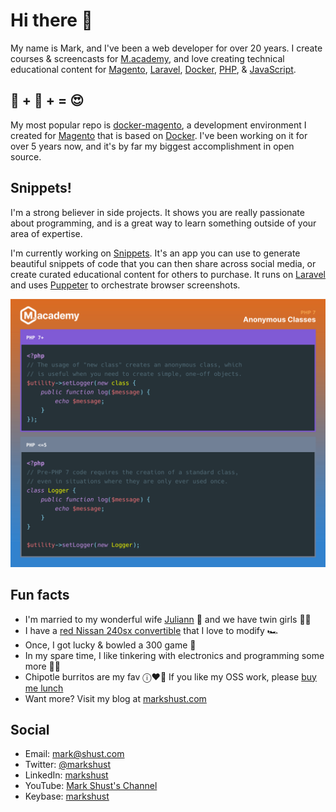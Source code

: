 # Hi there 👋

My name is Mark, and I've been a web developer for over 20 years. I create courses & screencasts for [M.academy](https://m.academy), and love creating technical educational content for [Magento](https://github.com/magento), [Laravel](https://github.com/laravel), [Docker](https://github.com/docker), [PHP](https://github.com/topics/php), & [JavaScript](https://github.com/topics/javascript).

## 🐳 + 🧡 + = 😍

My most popular repo is [docker-magento](https://github.com/markshust/docker-magento), a development environment I created for [Magento](https://github.com/magento) that is based on [Docker](https://github.com/docker). I've been working on it for over 5 years now, and it's by far my biggest accomplishment in open source.

## Snippets!

I'm a strong believer in side projects. It shows you are really passionate about programming, and is a great way to learn something outside of your area of expertise.

I'm currently working on [Snippets](https://snippets.cc). It's an app you can use to generate beautiful snippets of code that you can then share across social media, or create curated educational content for others to purchase. It runs on [Laravel](https://github.com/laravel) and uses [Puppeter](https://github.com/puppeteer) to orchestrate browser screenshots.

![Snippet of PHP 7 Anonymous Classes](https://raw.githubusercontent.com/markshust/markshust/master/docs/anonymous-classes.png)

## Fun facts

- I'm married to my wonderful wife [Juliann](https://www.instagram.com/adventures_with_mommy/) 🌹 and we have twin girls 👯‍♂️
- I have a [red Nissan 240sx convertible](https://www.instagram.com/markshust/) that I love to modify 🏎
- Once, I got lucky & bowled a 300 game 🎳
- In my spare time, I like tinkering with electronics and programming some more 👨‍💻
- Chipotle burritos are my fav ⓘ❤️🌯 If you like my OSS work, please [buy me lunch](https://github.com/sponsors/markshust/)
- Want more? Visit my blog at [markshust.com](https://markshust.com)

## Social
- Email: [mark@shust.com](mailto:mark@shust.com)
- Twitter: [@markshust](https://twitter.com/markshust)
- LinkedIn: [markshust](https://www.linkedin.com/in/markshust/)
- YouTube: [Mark Shust's Channel](https://www.youtube.com/channel/UC3MdXXeF48RN-mqMkJlGn0Q)
- Keybase: [markshust](https://keybase.io/markshust)
